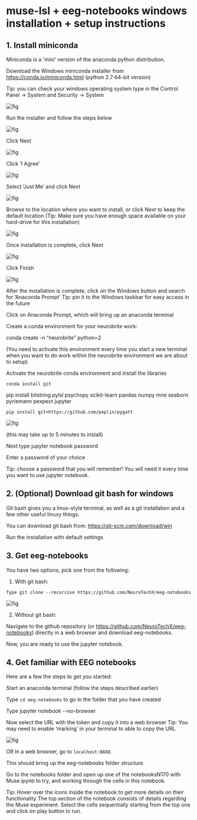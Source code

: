 # muse-lsl + eeg-notebooks windows installation + setup instructions


## 1. Install miniconda

Miniconda is a 'mini' version of the anaconda python distribution.

Download the Windows miniconda installer from https://conda.io/miniconda.html (python 2.7 64-bit version)

Tip: you can check your windows operating system type in the Control Panel → System and Security → System

![fig](/doc/figs/miniconda_install_fig.png)



Run the installer and follow the steps below


![fig](/doc/figs/miniconda_run_install_fig_1.png)


Click Next

![fig](/doc/figs/miniconda_run_install_fig_2.png)

Click ‘I Agree’ 

![fig](/doc/figs/miniconda_run_install_fig_3.png)


Select ‘Just Me’ and click Next

![fig](/doc/figs/miniconda_run_install_fig_4.png)

Browse to the location where you want to install, or click Next to keep the default location (Tip: Make sure you have enough space available on your hard-drive for this installation) 

![fig](/doc/figs/miniconda_run_install_fig_5.png)

Once installation is complete, click Next

![fig](/doc/figs/miniconda_run_install_fig_6.png)

Click Finish

![fig](/doc/figs/miniconda_run_install_fig_7.png)




After the installation is complete, click on the Windows button and search for ‘Anaconda Prompt’ 
Tip: pin it to the Windows taskbar for easy access in the future

Click on Anaconda Prompt, which will bring up an anaconda terminal 

Create a conda environment for your neurobrite work:



conda create -n “neurobrite”  python=2

(You need to activate this environment every time you start a new terminal when you want to do work within the neurobrite environment we are about to setup)  

Activate the neurobrite conda environment and install the libraries


`conda install git` 

pip install bitstring pylsl psychopy scikit-learn pandas numpy mne seaborn
pyriemann pexpect jupyter

`pip install git+https://github.com/peplin/pygatt`

![fig](/doc/figs/miniconda_run_install_fig_8.png)



(this may take up to 5 minutes to install)

Next type jupyter notebook password 

Enter a password of your choice

Tip: choose a password that you will remember! You will need it every time you want to use jupyter notebook.



## 2. (Optional) Download git bash for windows

Git bash gives you a linux-style terminal, as well as a git installation and a few other useful linuxy things.

You can download git bash from: https://git-scm.com/download/win

Run the installation with default settings



## 3. Get eeg-notebooks

You have two options, pick one from the following:

1) With git bash:

`Type git clone --recursive https://github.com/NeuroTechX/eeg-notebooks`

![fig](/doc/figs/install_gitbash.png)


2) Without git bash:

Navigate to the github repository (or https://github.com/NeuroTechX/eeg-notebooks) directly in a web browser and download eeg-notebooks.

Now, you are ready to use the jupyter notebook.



## 4. Get familiar with EEG notebooks

Here are a few  the steps to get you started:

Start an anaconda terminal (follow the steps described earlier)

Type  `cd eeg-notebooks` to go in the folder that you have created

Type jupyter notebook --no-browser

Now select the URL with the token and copy it into a web browser 
Tip: You may need to enable ‘marking’ in your terminal to able to copy the URL

![fig](/doc/figs/mark_conda_terminal.png)


OR In a web browser, go to `localhost:8888`.

This should bring up the eeg-notebooks folder structure.

Go to the notebooks folder and open up one of the notebooksN170 with Muse.ipynb to try, and working through the cells in this notebook.

Tip: Hover over the icons inside the notebook to get more details on their functionality
The top section of the notebook consists of details regarding the Muse experiment.
Select the cells sequentially starting from the top one and click on play button to run.


  



